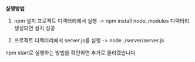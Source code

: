 **실행방법**
1. npm 설치
   프로젝트 디렉터리에서 실행 -> npm install
node_modules 디렉터리 생성되면 설치 성공

2. 프로젝트 디렉터리에서 server.js를 실행 -> node ./server/server.js

npm start로 실행하는 방법을 확인하면 추가로 올리겠습니다.
